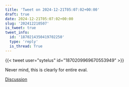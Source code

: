 ```yaml
---
title: 'Tweet on 2024-12-21T05:07:02+00:00'
draft: true
date: 2024-12-21T05:07:02+00:00
slug: '202412210507'
is_tweet: true
tweet_info:
  id: '1870214350419702250'
  type: 'reply'
  is_thread: True
---
```




{{< tweet user="sytelus" id="1870209969670553949" >}}

Never mind, this is clearly for entire eval.

[Discussion](https://x.com/sytelus/status/1870214350419702250)
